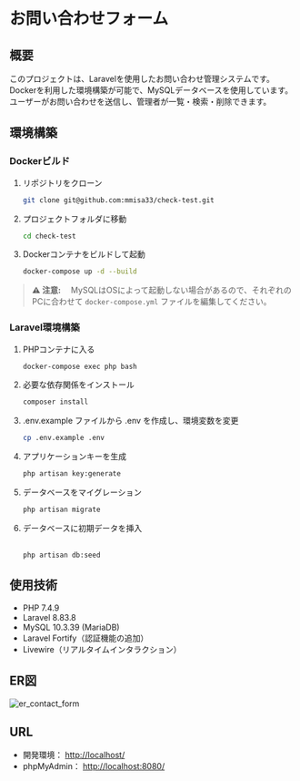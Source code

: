 # お問い合わせフォーム

## 概要
このプロジェクトは、Laravelを使用したお問い合わせ管理システムです。  
Dockerを利用した環境構築が可能で、MySQLデータベースを使用しています。  
ユーザーがお問い合わせを送信し、管理者が一覧・検索・削除できます。



## 環境構築

### **Dockerビルド**

1. リポジトリをクローン　
   ```bash
   git clone git@github.com:mmisa33/check-test.git　
2. プロジェクトフォルダに移動
    ```bash
    cd check-test　
3. Dockerコンテナをビルドして起動
    ```bash
    docker-compose up -d --build　
> **⚠ 注意:**　
> MySQLはOSによって起動しない場合があるので、それぞれのPCに合わせて `docker-compose.yml` ファイルを編集してください。



### **Laravel環境構築**

1. PHPコンテナに入る　
   ```bash
   docker-compose exec php bash　
2. 必要な依存関係をインストール
    ```bash
    composer install　
3. .env.example ファイルから .env を作成し、環境変数を変更
    ```bash
    cp .env.example .env　
4. アプリケーションキーを生成　
   ```bash
   php artisan key:generate
5. データベースをマイグレーション　
   ```bash
   php artisan migrate
6. データベースに初期データを挿入　
   ```bash![er_contact_form](https://github.com/user-attachments/assets/09fd57be-fda2-43a3-aa11-8f7fdf6ee787)

   php artisan db:seed　
   ```


## 使用技術
- PHP 7.4.9
- Laravel 8.83.8
- MySQL 10.3.39 (MariaDB)
- Laravel Fortify（認証機能の追加）
- Livewire（リアルタイムインタラクション）

## ER図
![er_contact_form](https://github.com/user-attachments/assets/52a01c2b-5565-4b27-beec-09c73634ac02)

## URL
- 開発環境： [http://localhost/](http://localhost/)
- phpMyAdmin： [http://localhost:8080/](http://localhost:8080/)
